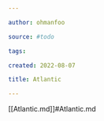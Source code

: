 ```yaml
---

author: ohmanfoo

source: #todo

tags: 

created: 2022-08-07

title: Atlantic

---
```

[[Atlantic.md]]#Atlantic.md
